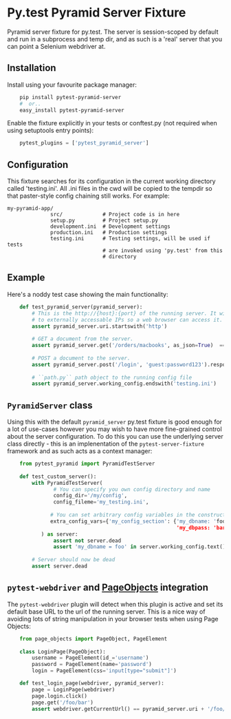 # Py.test Pyramid Server Fixture

Pyramid server fixture for py.test. The server is session-scoped by default 
and run in a subprocess and temp dir, and as such is a 'real' server that you 
can point a Selenium webdriver at. 
                      
## Installation

Install using your favourite package manager:

```bash
    pip install pytest-pyramid-server
    #  or..
    easy_install pytest-pyramid-server
```

Enable the fixture explicitly in your tests or conftest.py (not required when using setuptools entry points):

```python
    pytest_plugins = ['pytest_pyramid_server']
```
                      
## Configuration

This fixture searches for its configuration in the current working directory
called 'testing.ini'. All .ini files in the cwd will be copied to the tempdir
so that paster-style config chaining still works. For example:

    my-pyramid-app/
                  src/             # Project code is in here
                  setup.py         # Project setup.py
                  development.ini  # Development settings
                  production.ini   # Production settings
                  testing.ini      # Testing settings, will be used if tests 
                                   # are invoked using 'py.test' from this 
                                   # directory

## Example 

Here's a noddy test case showing the main functionality:

```python
    def test_pyramid_server(pyramid_server):
        # This is the http://{host}:{port} of the running server. It will attempt to resolve
        # to externally accessable IPs so a web browser can access it.
        assert pyramid_server.uri.startswith('http')
        
        # GET a document from the server.
        assert pyramid_server.get('/orders/macbooks', as_json=True)  == {'id-1234': 'MPB-15inch'}
        
        # POST a document to the server.
        assert pyramid_server.post('/login', 'guest:password123').response_code == 200
        
        # ``path.py`` path object to the running config file
        assert pyramid_server.working_config.endswith('testing.ini')
```        
        
## `PyramidServer` class

Using this with the default `pyramid_server` py.test fixture is good enough for a lot of 
use-cases however you may wish to have more fine-grained control about the server configuration.
To do this you can use the underlying server class directly - this is an implenentation of the
`pytest-server-fixture` framework and as such acts as a context manager:

```python
    from pytest_pyramid import PyramidTestServer
    
    def test_custom_server():
        with PyramidTestServer(
               # You can specify you own config directory and name
               config_dir='/my/config',
               config_fileme='my_testing.ini',
                               
              # You can set arbitrary config variables in the constructor
              extra_config_vars={'my_config_section': {'my_dbname: 'foo',
                                                       'my_dbpass: 'bar'}}
           ) as server:
               assert not server.dead
               assert 'my_dbname = foo' in server.working_config.text()
               
        # Server should now be dead
        assert server.dead   
```
        
## `pytest-webdriver` and [PageObjects](https://page-objects.readthedocs.org/en/latest/) integration

The `pytest-webdriver` plugin will detect when this plugin is active and set its default base
URL to the url of the running server. This is a nice way of avoiding lots of string manipulation
in your browser tests when using Page Objects:

```python
    from page_objects import PageObject, PageElement
    
    class LoginPage(PageObject):
        username = PageElement(id_='username')
        password = PageElement(name='password')
        login = PageElement(css='input[type="submit"]')

    def test_login_page(webdriver, pyramid_server):
        page = LoginPage(webdriver)
        page.login.click()
        page.get('/foo/bar')
        assert webdriver.getCurrentUrl() == pyramid_server.uri + '/foo/bar'
```        
